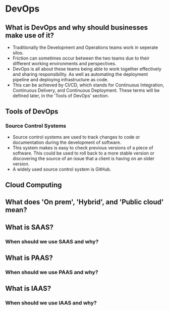 # DevOps
## What is DevOps and why should businesses make use of it?
- Traditionally the Development and Operations teams work in seperate silos. 
- Friction can sometimes occur between the two teams due to their different working environments and perspectives.
- DevOps is all about these teams being able to work together effectively and sharing responsibility. As well as automating the deployment pipeline and deploying infrastructure as code.
- This can be achieved by CI/CD, which stands for Continuous Integration, Continuous Delivery, and Continuous Deployment. These terms will be defined later, in the 'Tools of DevOps' section.

## Tools of DevOps
### Source Control Systems
- Source control systems are used to track changes to code or documentation during the development of software.
- This system makes is easy to check previous versions of a piece of software. This could be used to roll back to a more stable version or discovering the source of an issue that a client
 is having on an older version.
- A widely used source control system is GitHub.

## Cloud Computing

## What does 'On prem', 'Hybrid', and 'Public cloud' mean?

## What is SAAS?

### When should we use SAAS and why?

## What is PAAS?

### When should we use PAAS and why?

## What is IAAS?

### When should we use IAAS and why?

